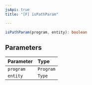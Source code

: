 ```yaml
---
jsApi: true
title: "[F] isPathParam"

---
```

```ts
isPathParam(program, entity): boolean
```

## Parameters

| Parameter | Type |
| :------ | :------ |
| `program` | `Program` |
| `entity` | `Type` |
